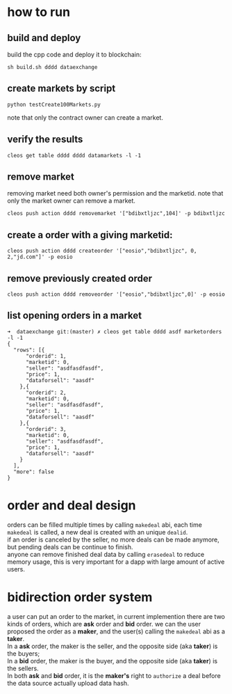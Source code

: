 # how to run
## build and deploy
build the cpp code and deploy it to blockchain:  
```
sh build.sh dddd dataexchange
```
## create markets by script
```
python testCreate100Markets.py
```
note that only the contract owner can create a market.

## verify the results
```
cleos get table dddd dddd datamarkets -l -1
```
## remove market
removing market need both owner's permission and the marketid.
note that only the market owner can remove a market.

```
cleos push action dddd removemarket '["bdibxtljzc",104]' -p bdibxtljzc
```

## create a order with a giving marketid:
```
cleos push action dddd createorder '["eosio","bdibxtljzc", 0, 2,"jd.com"]' -p eosio
```

## remove previously created order
```
cleos push action dddd removeorder '["eosio","bdibxtljzc",0]' -p eosio
```
## list opening orders in a market
```
➜  dataexchange git:(master) ✗ cleos get table dddd asdf marketorders -l -1
{
  "rows": [{
      "orderid": 1,
      "marketid": 0,
      "seller": "asdfasdfasdf",
      "price": 1,
      "dataforsell": "aasdf"
    },{
      "orderid": 2,
      "marketid": 0,
      "seller": "asdfasdfasdf",
      "price": 1,
      "dataforsell": "aasdf"
    },{
      "orderid": 3,
      "marketid": 0,
      "seller": "asdfasdfasdf",
      "price": 1,
      "dataforsell": "aasdf"
    }
  ],
  "more": false
}
```
# order and deal design
orders can be filled multiple times by calling ```makedeal``` abi, each time ```makedeal``` is called, a new deal is created with an unique ```dealid```.  
if an order is canceled by the seller, no more deals can be made anymore, but pending deals can be continue to finish.  
anyone can remove finished deal data by calling ```erasedeal``` to reduce memory usage, this is very important for a dapp with large amount of active users.   

# bidirection order system
a user can put an order to the market, in current implemention there are two kinds of orders, which are **ask** order and **bid** order.
we can the user proposed the order as a **maker**, and the user(s) calling the ```makedeal``` abi as a **taker**.   
In a **ask** order, the maker is the seller, and the opposite side (aka **taker**) is the buyers;  
In a **bid** order, the maker is the buyer, and the opposite side (aka **taker**) is the sellers.  
In both **ask** and **bid** order, it is the **maker's** right to  ```authorize``` a deal before the data source actually upload data hash.  


